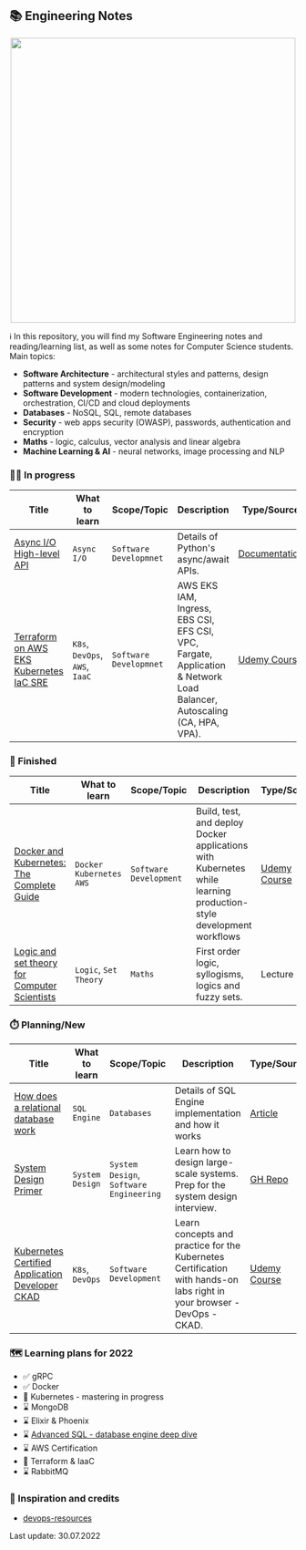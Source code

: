 ## 📚 Engineering Notes

<p align="center">
    <img width="500px" src="https://wallpaperbat.com/img/64596-engineering-desktop-wallpaper.jpg">
</p>

ℹ️  In this repository, you will find my Software Engineering notes and reading/learning list, as well as some notes for Computer Science students. Main topics:
* **Software Architecture** - architectural styles and patterns, design patterns and system design/modeling   
* **Software Development** - modern technologies, containerization, orchestration, CI/CD and cloud deployments
* **Databases** - NoSQL, SQL, remote databases
* **Security** - web apps security (OWASP), passwords, authentication and encryption
* **Maths** - logic, calculus, vector analysis and linear algebra
* **Machine Learning & AI** - neural networks, image processing and NLP


### 🧑‍💼 In progress
| Title                                                                                                                                | What to learn                  | Scope/Topic                    | Description                                                                                                            | Type/Source                                                                                                |
|--------------------------------------------------------------------------------------------------------------------------------------|--------------------------------|--------------------------------|------------------------------------------------------------------------------------------------------------------------|------------------------------------------------------------------------------------------------------------|
| [Async I/O High-level API](/resources/python_async_io.md)                                                                            | `Async I/O`                    | `Software Developmnet`         | Details of Python's async/await APIs.                                                                                  | [Documentation](https://docs.python.org/3/library/asyncio-api-index.html)                                  |
| [Terraform on AWS EKS Kubernetes IaC SRE](https://www.udemy.com/course/terraform-on-aws-eks-kubernetes-iac-sre-50-real-world-demos/) | `K8s`, `DevOps`, `AWS`, `IaaC` | `Software Developmnet`         | AWS EKS IAM, Ingress, EBS CSI, EFS CSI, VPC, Fargate, Application & Network Load Balancer, Autoscaling (CA, HPA, VPA). | [Udemy Course](https://www.udemy.com/course/terraform-on-aws-eks-kubernetes-iac-sre-50-real-world-demos/)  |

### 🏁 Finished
| Title                                                                                                                                       | What to learn                | Scope/Topic            | Description                                                                                                       | Type/Source                                                                            | Scores |
|---------------------------------------------------------------------------------------------------------------------------------------------|------------------------------|------------------------|-------------------------------------------------------------------------------------------------------------------|----------------------------------------------------------------------------------------|--------|
| [Docker and Kubernetes: The Complete Guide](/resources/docker_and_kubernetes_the_complete_guide.md)                                         | `Docker` `Kubernetes` `AWS`  | `Software Development` | Build, test, and deploy Docker applications with Kubernetes while learning production-style development workflows | [Udemy Course](https://www.udemy.com/course/docker-and-kubernetes-the-complete-guide/) | 🏆🏆🏆 |
| [Logic and set theory for Computer Scientists](/resources/logic_and_set_theory_for_computer_scientists/1_introduction_first_order_logic.md) | `Logic`, `Set Theory`        | `Maths`                | First order logic, syllogisms, logics and fuzzy sets.                                                             | Lecture                                                                                | 🏆     |


### ⏱️ Planning/New
| Title                                                                                                                       | What to learn   | Scope/Topic                             | Description                                                                                                            | Type/Source                                                                              |
|-----------------------------------------------------------------------------------------------------------------------------|-----------------|-----------------------------------------|------------------------------------------------------------------------------------------------------------------------|------------------------------------------------------------------------------------------|
| [How does a relational database work](http://coding-geek.com/how-databases-work/)                                           | `SQL Engine`    | `Databases`                             | Details of SQL Engine implementation and how it works                                                                  | [Article](http://coding-geek.com/how-databases-work/)                                    |
| [System Design Primer](https://github.com/donnemartin/system-design-primer)                                                 | `System Design` | `System Design`, `Software Engineering` | Learn how to design large-scale systems. Prep for the system design interview.                                         | [GH Repo](https://github.com/donnemartin/system-design-primer)                           |
| [Kubernetes Certified Application Developer CKAD](https://www.udemy.com/course/certified-kubernetes-application-developer/) | `K8s`, `DevOps` | `Software Development`                  | Learn concepts and practice for the Kubernetes Certification with hands-on labs right in your browser - DevOps - CKAD. | [Udemy Course](https://www.udemy.com/course/certified-kubernetes-application-developer/) |



### 🗺️ Learning plans for 2022
- ✅ gRPC
- ✅ Docker
- 👀 Kubernetes - mastering in progress
- ⌛ MongoDB
- ⌛ Elixir & Phoenix
- ⌛ [Advanced SQL - database engine deep dive](http://coding-geek.com/how-databases-work/)
- ⌛ AWS Certification
- 👀 Terraform & IaaC
- ⌛ RabbitMQ


### 🏅 Inspiration and credits
* [devops-resources](https://github.com/bregman-arie/devops-resources)


Last update: 30.07.2022
